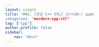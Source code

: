 ```yaml
---
layout: single
title: "#43. [모던 C++ STL] (C++20~) span
categories: "mordern-cpp-stl"
tag: ["cpp"]
author_profile: false
sidebar: 
    nav: "docs"
---
```

